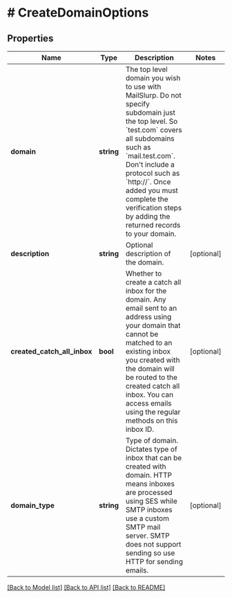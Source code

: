 # # CreateDomainOptions

## Properties

Name | Type | Description | Notes
------------ | ------------- | ------------- | -------------
**domain** | **string** | The top level domain you wish to use with MailSlurp. Do not specify subdomain just the top level. So &#x60;test.com&#x60; covers all subdomains such as &#x60;mail.test.com&#x60;. Don&#39;t include a protocol such as &#x60;http://&#x60;. Once added you must complete the verification steps by adding the returned records to your domain. |
**description** | **string** | Optional description of the domain. | [optional]
**created_catch_all_inbox** | **bool** | Whether to create a catch all inbox for the domain. Any email sent to an address using your domain that cannot be matched to an existing inbox you created with the domain will be routed to the created catch all inbox. You can access emails using the regular methods on this inbox ID. | [optional]
**domain_type** | **string** | Type of domain. Dictates type of inbox that can be created with domain. HTTP means inboxes are processed using SES while SMTP inboxes use a custom SMTP mail server. SMTP does not support sending so use HTTP for sending emails. | [optional]

[[Back to Model list]](../../README#models) [[Back to API list]](../../README#endpoints) [[Back to README]](../../README)
